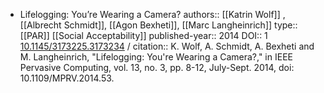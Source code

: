 - Lifelogging: You’re Wearing a Camera?
  authors:: [[Katrin Wolf]] , [[Albrecht Schmidt]], [[Agon Bexheti]], [[Marc Langheinrich]]
  type:: [[PAR]] [[Social Acceptability]] 
  published-year:: 2014
  DOI:: 1 [10.1145/3173225.3173234](https://doi.org/10.1145/3173225.3173234) /
  citation:: K. Wolf, A. Schmidt, A. Bexheti and M. Langheinrich, "Lifelogging: You're Wearing a Camera?," in IEEE Pervasive Computing, vol. 13, no. 3, pp. 8-12, July-Sept. 2014, doi: 10.1109/MPRV.2014.53.